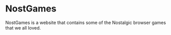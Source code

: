 # NostGames
NostGames is a website that contains some of the Nostalgic browser games that we all loved.
